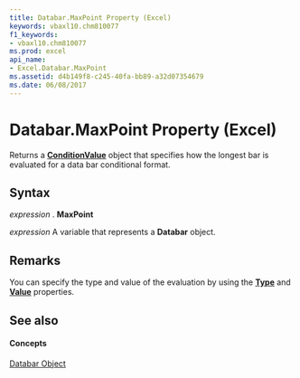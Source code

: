 ```yaml
---
title: Databar.MaxPoint Property (Excel)
keywords: vbaxl10.chm810077
f1_keywords:
- vbaxl10.chm810077
ms.prod: excel
api_name:
- Excel.Databar.MaxPoint
ms.assetid: d4b149f8-c245-40fa-bb89-a32d07354679
ms.date: 06/08/2017
---
```



# Databar.MaxPoint Property (Excel)

Returns a **[ConditionValue](conditionvalue-object-excel.md)** object that specifies how the longest bar is evaluated for a data bar conditional format.


## Syntax

 _expression_ . **MaxPoint**

 _expression_ A variable that represents a **Databar** object.


## Remarks

You can specify the type and value of the evaluation by using the **[Type](conditionvalue-type-property-excel.md)** and **[Value](conditionvalue-value-property-excel.md)** properties.


## See also


#### Concepts


[Databar Object](databar-object-excel.md)

